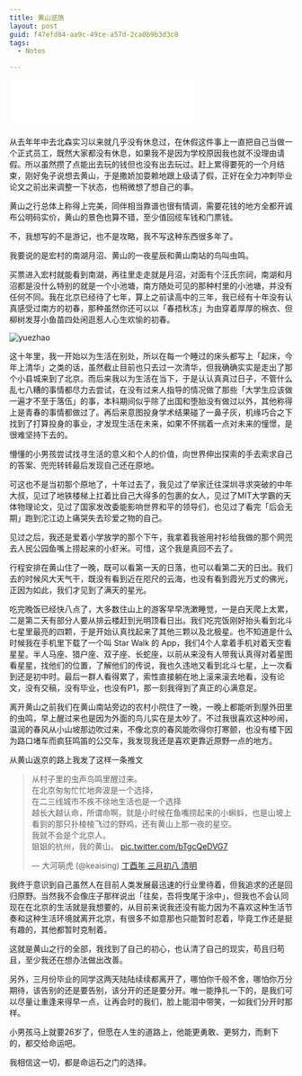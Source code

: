 ```yaml
---
title: 黄山逆旅
layout: post
guid: f47efd84-aa9c-49ce-a57d-2ca0b9b3d3c8
tags:
  - Notes

---
```


<iframe frameborder="no" border="0" marginwidth="0" marginheight="0" width="330" height="86" src="//music.163.com/outchain/player?type=2&id=22805088&auto=0&height=66"></iframe>

从去年年中去北森实习以来就几乎没有休息过，在休假这件事上一直把自己当做一个正式员工，既然大家都没有休息，如果我不是因为学校原因我也就不没理由请假。所以虽然攒了点能出去玩的钱但也没有出去玩过。赶上累得要死的一个月结束，刚好兔子说想去黄山，于是撒娇加耍赖地跟上级请了假，正好在全力冲刺毕业论文之前出来调整一下状态，也稍微想了想自己的事。

黄山之行总体上称得上完美，同伴相当靠谱也很有情调，需要花钱的地方全都开诚布公明码实价，黄山的景色也算不错，至少值回缆车钱和门票钱。

不，我想写的不是游记，也不是攻略，我不写这种东西很多年了。

我要说的是宏村的南湖月沼、黄山的一夜星辰和黄山南站的鸟叫虫鸣。

买票进入宏村就能看到南湖，再往里走走就是月沼，对面有个汪氏宗祠，南湖和月沼都是没什么特别的就是一个小池塘，南方随处可见的那种村里的小池塘，并没有任何不同。我在北京已经待了七年，算上之前读高中的三年，我已经有十年没有认真感受过南方的初春，那种虽然你还可以以「春捂秋冻」为由穿着厚厚的棉衣、但柳树发芽小鱼苗四处闲逛惹人心生欢愉的初春。

![yuezhao](http://blogs.shuxiao.wang/media/files/2017/04/yuezhao.jpg)

这十年里，我一开始以为生活在别处，所以在每一个睡过的床头都写上「起床，今年上清华」之类的话，虽然截止目前也只去过一次清华，但我确确实实是走出了那个小县城来到了北京。而后来我以为生活在当下，于是认认真真过日子，不管什么乱七八糟的事情都尽力去尝试，在没有过来人指导的情况做了那些「大学生应该做一遍才不至于落伍」的事，本科期间似乎除了出国和堕胎没有做过以外，其他称得上是青春的事情都做过了。再后来意图投身学术结果碰了一鼻子灰，机缘巧合之下找到了打算投身的事业，才发现生活在未来，如果不怀揣着一点对未来的憧憬，是很难坚持下去的。

懵懂的小男孩尝试找寻生活的意义和个人的价值，向世界伸出探索的手去索求自己的答案、兜兜转转最后发现自己还在原地。

可这也不是当初那个原地了，十年过去了，我见过了举家迁往深圳寻求突破的中年大叔，见过了地铁楼梯上扛着比自己大得多的包裹的女人，见过了MIT大学霸的天体物理论文，见过了国家发改委能影响世界和平的领导们，也见过了看完「后会无期」跑到沱江边上痛哭失去珍爱之物的自己。

见过之后，我还是爱着小学放学的那个下午，我拿着我爸用衬衫给我做的那个网兜去人民公园鱼嘴上捞起来的小虾米。可惜，这个我是真回不去了。

行程安排在黄山住了一晚，既可以看第一天的日落，也可以看第二天的日出。我们去的时候风大天气干，既没有看到近在咫尺的云海，也没有看到霞光万丈的佛光，正因为如此，我们才见到了满天的星光。

吃完晚饭已经快八点了，大多数住山上的游客早早洗漱睡觉，一是白天爬上太累，二是第二天有部分人要从排云楼赶到光明顶看日出。我们吃完饭刚好抬头看到北斗七星里最亮的四颗，于是开始认真找起来了其他三颗以及北极星。也不知道是什么时候我在手机里下载了一个叫 Star Walk 的 App，我们4个人拿着手机对着天空看星星。半人马座、猎户座、双子座、长蛇座，以前从来没有人带我认真得对着星图看星星，找他们的位置，了解他们的传说，我也久违地又看到北斗七星，上一次看到还是初中时。最后一群人看得累了，索性直接躺在地上滚来滚去地看，没有论文，没有交稿，没有毕业，也没有P1，那一刻我得到了真正的心满意足。

离开黄山之前我们在黄山南站旁边的农村小院住了一晚，一晚上都能听到屋外田里的虫鸣，早上醒过来也是因为外面的鸟儿实在是太吵了。不过我很喜欢这种吵闹，温润的春风从小山坡那边吹过来，不像北京的春风能吹得你打寒颤，也没有楼下因为路口堵车而疯狂鸣笛的公交车，我发现我还是喜欢更靠近原野一点的地方。

从黄山返京的路上我发了这样一条推文

<blockquote class="twitter-tweet" data-lang="en"><p lang="zh" dir="ltr">从村子里的虫声鸟鸣里醒过来。<br>在北京匆匆忙忙地奔波是一个选择，<br>在二三线城市不疾不徐地生活也是一个选择<br>越长大越认命，所谓命啊，就是小时候在鱼嘴捞起来的小蝌蚪，也是山坡上看到的那只扑棱棱飞过的野鸡，还有黄山上那一夜的星空。<br>我就不会是个北京人。<br>姐姐的杭州，我的黄山。 <a href="https://t.co/bTgcQeDVG7">pic.twitter.com/bTgcQeDVG7</a></p>&mdash; 大河萌虎 (@keaising) <a href="https://twitter.com/keaising/status/849099783902031872">丁酉年 三月初八 清明</a></blockquote>
<script async src="//platform.twitter.com/widgets.js" charset="utf-8"></script>


我终于意识到自己虽然人在目前人类发展最迅速的行业里待着，但我追求的还是回归原野。当然我不会像庄子那样说出「往矣，吾将曳尾于涂中」，但我也不会认同现在在北京的生活就是我想要的，从目前来说我还没有能力因为不喜欢这种生活节奏和这种生活环境就离开北京，有很多不如意那也只能暂时忍着，毕竟工作还是挺有趣的，其他都暂时克制着。

这就是黄山之行的全部，我找到了自己的初心，也认清了自己的现实，苟且归苟且，至少我还在想办法做出改善。

另外，三月份毕业的同学这两天陆陆续续都离开了，哪怕你千般不舍，哪怕你万分期待，该告别的还是要告别，该分开的还是要分开。唯一能挣扎一下的，是我们可以尽量让重逢来得早一点，让再会时的我们，脸上能泪中带笑，一如我们分开时那样。

小男孩马上就要26岁了，但愿在人生的道路上，他能更勇敢、更努力，而剩下的，都交给命运吧。

我相信这一切，都是命运石之门的选择。